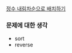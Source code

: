 [정수 내림차순으로 배치하기](https://programmers.co.kr/learn/courses/30/lessons/12933)

### 문제에 대한 생각
- sort
- reverse